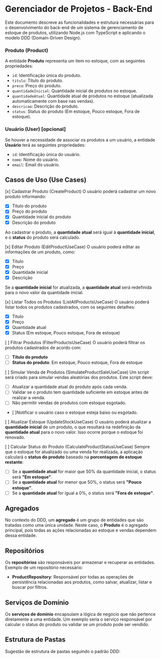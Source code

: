 # Gerenciador de Projetos - Back-End

Este documento descreve as funcionalidades e estrutura necessárias para o desenvolvimento do back-end de um sistema de gerenciamento de estoque de produtos, utilizando Node.js com TypeScript e aplicando o modelo DDD (Domain-Driven Design).

### Produto (Product)
A entidade **Produto** representa um item no estoque, com as seguintes propriedades:

- `id`: Identificação única do produto.
- `titulo`: Título do produto.
- `preco`: Preço do produto.
- `quantidadeInicial`: Quantidade inicial de produtos no estoque.
- `quantidadeAtual`: Quantidade atual de produtos no estoque (atualizada automaticamente com base nas vendas).
- `descricao`: Descrição do produto.
- `status`: Status do produto (Em estoque, Pouco estoque, Fora de estoque).

### Usuário (User) [opcional]
Se houver a necessidade de associar os produtos a um usuário, a entidade **Usuário** terá as seguintes propriedades:

- `id`: Identificação única do usuário.
- `nome`: Nome do usuário.
- `email`: Email do usuário.

## Casos de Uso (Use Cases)

[x] Cadastrar Produto (CreateProduct)
O usuário poderá cadastrar um novo produto informando:

   - [x] Título do produto
   - [x] Preço do produto 
   - [x] Quantidade inicial do produto
   - [x] Descrição do produto

Ao cadastrar o produto, a **quantidade atual** será igual à **quantidade inicial**, e o **status** do produto será calculado.

[x] Editar Produto (EditProductUseCase)
O usuário poderá editar as informações de um produto, como:

- [x] Título
- [x] Preço
- [x] Quantidade inicial
- [x] Descrição

Se a **quantidade inicial** for atualizada, a **quantidade atual** será redefinida para o novo valor da quantidade inicial.

[x] Listar Todos os Produtos (ListAllProductsUseCase)
O usuário poderá listar todos os produtos cadastrados, com os seguintes detalhes:

- [x] Título
- [x] Preço
- [x] Quantidade atual
- [x] Status (Em estoque, Pouco estoque, Fora de estoque)

[ ] Filtrar Produtos (FilterProductsUseCase)
O usuário poderá filtrar os produtos cadastrados de acordo com:

- [ ] **Título do produto**
- [ ] **Status do produto**: Em estoque, Pouco estoque, Fora de estoque

[ ] Simular Venda de Produtos (SimulateProductSaleUseCase)
Um script será criado para simular vendas aleatórias dos produtos. Este script deve:

- [ ] Atualizar a quantidade atual do produto após cada venda.
- [ ] Validar se o produto tem quantidade suficiente em estoque antes de realizar a venda.
- [ ] Não permitir vendas de produtos com estoque esgotado.
- [ ]Notificar o usuário caso o estoque esteja baixo ou esgotado.

[ ] Atualizar Estoque (UpdateStockUseCase)
O usuário poderá atualizar a **quantidade inicial** de um produto, o que resultará na redefinição da **quantidade atual** para o novo valor. Isso ocorre porque o estoque foi renovado.

[ ] Calcular Status do Produto (CalculateProductStatusUseCase)
Sempre que o estoque for atualizado ou uma venda for realizada, a aplicação calculará o **status do produto** baseado na **porcentagem de estoque restante**:

- [ ] Se a **quantidade atual** for maior que 50% da quantidade inicial, o status será **"Em estoque"**.
- [ ] Se a **quantidade atual** for menor que 50%, o status será **"Pouco estoque"**.
- [ ] Se a **quantidade atual** for igual a 0%, o status será **"Fora de estoque"**.

## Agregados

No contexto do DDD, um **agregado** é um grupo de entidades que são tratadas como uma única unidade. Neste caso, o **Produto** é o agregado principal, pois todas as ações relacionadas ao estoque e vendas dependem dessa entidade.

## Repositórios

Os **repositórios** são responsáveis por armazenar e recuperar as entidades. Exemplo de um repositório necessário:

- **ProductRepository**: Responsável por todas as operações de persistência relacionadas aos produtos, como salvar, atualizar, listar e buscar por filtros.

## Serviços de Domínio

Os **serviços de domínio** encapsulam a lógica de negócio que não pertence diretamente a uma entidade. Um exemplo seria o serviço responsável por calcular o status do produto ou validar se um produto pode ser vendido.

## Estrutura de Pastas

Sugestão de estrutura de pastas seguindo o padrão DDD:

